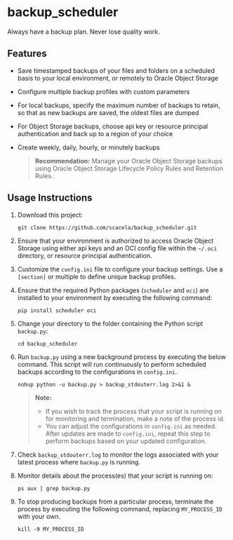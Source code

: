 # backup_scheduler
Always have a backup plan. Never lose quality work.

## Features
* Save timestamped backups of your files and folders on a scheduled basis to your local environment, or remotely to Oracle Object Storage
* Configure multiple backup profiles with custom parameters
* For local backups, specify the maximum number of backups to retain, so that as new backups are saved, the oldest files are dumped
* For Object Storage backups, choose api key or resource principal authentication and back up to a region of your choice
* Create weekly, daily, hourly, or minutely backups

    > **Recommendation:** Manage your Oracle Object Storage backups using Oracle Object Storage Lifecycle Policy Rules and Retention Rules.

## Usage Instructions

1. Download this project:

    ```
    git clone https://github.com/scacela/backup_scheduler.git
    ```
    
2. Ensure that your environment is authorized to access Oracle Object Storage using either api keys and an OCI config file within the `~/.oci` directory, or resource principal authentication.

3. Customize the `config.ini` file to configure your backup settings. Use a `[section]` or multiple to define unique backup profiles.

4. Ensure that the required Python packages (`scheduler` and `oci`) are installed to your environment by executing the following command:

    ```
    pip install scheduler oci
    ```

5. Change your directory to the folder containing the Python script `backup.py`:

    ```
    cd backup_scheduler
    ```

6. Run `backup.py` using a new background process by executing the below command. This script will run continuously to perform scheduled backups according to the configurations in `config.ini`.

    ```
    nohup python -u backup.py > backup_stdouterr.log 2>&1 &
    ```
    > **Note:**
    > * If you wish to track the process that your script is running on for monitoring and termination, make a note of the process id.
    > * You can adjust the configurations in `config.ini` as needed. After updates are made to `config.ini`, repeat this step to perform backups based on your updated configuration.

7. Check `backup_stdouterr.log` to monitor the logs associated with your latest process where `backup.py` is running.

8. Monitor details about the process(es) that your script is running on:

    ```
    ps aux | grep backup.py
    ```

9. To stop producing backups from a particular process, terminate the process by executing the following command, replacing `MY_PROCESS_ID` with your own.

    ```
    kill -9 MY_PROCESS_ID
    ```
